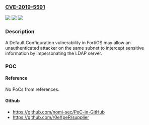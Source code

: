 ### [CVE-2019-5591](https://cve.mitre.org/cgi-bin/cvename.cgi?name=CVE-2019-5591)
![](https://img.shields.io/static/v1?label=Product&message=Fortinet%20FortiOS&color=blue)
![](https://img.shields.io/static/v1?label=Version&message=n%2Fa&color=blue)
![](https://img.shields.io/static/v1?label=Vulnerability&message=Information%20disclosure&color=brighgreen)

### Description

A Default Configuration vulnerability in FortiOS may allow an unauthenticated attacker on the same subnet to intercept sensitive information by impersonating the LDAP server.

### POC

#### Reference
No PoCs from references.

#### Github
- https://github.com/nomi-sec/PoC-in-GitHub
- https://github.com/r0eXpeR/supplier

